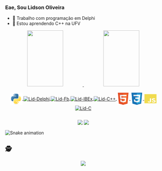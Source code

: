 ### Eae, Sou Lidson Oliveira

- 🔭 Trabalho com programação em Delphi 
- 🌱 Estou aprendendo C++ na UFV

<div align="center">
  <a href="https://github.com/LidsonKillua">
  <img width="48%" height="180em" src="https://github-readme-stats.vercel.app/api?username=LidsonKillua&show_icons=true&theme=dracula&include_all_commits=true&count_private=true"/>
  <img width="48%" height="180em" src="https://github-readme-stats.vercel.app/api/top-langs/?username=LidsonKillua&layout=compact&langs_count=7&theme=dracula"/>
</div>
<div style="display: inline_block" align="center"><br>
  <img align="center" alt="Lid-Python" height="40" width="40" src="https://raw.githubusercontent.com/devicons/devicon/master/icons/python/python-original.svg">
  <img align="center" alt="Lid-Delphi" height="45" width="45" src="https://img.icons8.com/color/344/delphi-ide.png">
  <img align="center" alt="Lid-Fb" height="40" width="40" src="https://cdn.discordapp.com/attachments/744687727597060277/987565962175864882/fb.png">
  <img align="center" alt="Lid-IBEx" height="40" width="40" src="https://www.ibexpert.net/ibe/uploads/Main/NewIBELogo_full.png">
  <img align="center" alt="Lid-C++" height="40" width="40" src="https://cdn.jsdelivr.net/gh/devicons/devicon/icons/cplusplus/cplusplus-original.svg">
  <!-- <img align="center" alt="Lid-Ts" height="30" width="40" src="https://raw.githubusercontent.com/devicons/devicon/master/icons/typescript/typescript-plain.svg">
  <img align="center" alt="Lid-React" height="30" width="40" src="https://raw.githubusercontent.com/devicons/devicon/master/icons/react/react-original.svg">
  -->
  
  <img align="center" alt="Lid-HTML" height="40" width="40" src="https://raw.githubusercontent.com/devicons/devicon/master/icons/html5/html5-original.svg">
  <img align="center" alt="Lid-CSS" height="40" width="40" src="https://raw.githubusercontent.com/devicons/devicon/master/icons/css3/css3-original.svg">
  <img align="center" alt="Lid-Js" height="30" width="40" src="https://raw.githubusercontent.com/devicons/devicon/master/icons/javascript/javascript-plain.svg">
  <img align="center" alt="Lid-C" height="40" width="40" src="https://cdn.jsdelivr.net/gh/devicons/devicon/icons/c/c-original.svg">
</div>
  
##
 
 <div>
  <p align="center">
    <a href="https://instagram.com/lidsonbjj" target="_blank"><img src="https://img.shields.io/badge/-Instagram-%23E4405F?style=for-the-badge&logo=instagram&logoColor=white" target="_blank"></a>
    <a href="https://www.linkedin.com/in/lidsonoliveira" target="_blank"><img src="https://img.shields.io/badge/-LinkedIn-%230077B5?style=for-the-badge&logo=linkedin&logoColor=white" target="_blank"></a> 
  </p>  
   
  ![Snake animation](https://github.com/LidsonKillua/LidsonKillua/blob/output/github-contribution-grid-snake.svg) 
</div>
  
##

 ## :detective: <br>
 <div>
 <p align="center"> 
  <p align="center"> 
   <img alingn="center" src="https://profile-counter.glitch.me/LidsonKillua/count.svg" />
  </p>
 </p>
</div>
  

